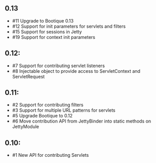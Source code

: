 ## 0.13

* #11 Upgrade to Bootique 0.13
* #12 Support for init parameters for servlets and filters
* #15 Support for sessions in Jetty
* #19 Support for context init parameters

## 0.12:

* #7 Support for contributing servlet listeners
* #8 Injectable object to provide access to ServletContext and ServletRequest

## 0.11:

* #2 Support for contributing filters
* #3 Support for multiple URL patterns for servlets
* #5 Upgrade Bootique to 0.12
* #6 Move contribution API from JettyBinder into static methods on JettyModule
 
## 0.10:

* #1 New API for contributing Servlets
